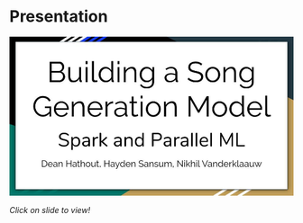 # Presentation

[![Our Presentation][1]][2]

[1]:  imgs/Slides.jpg
[2]:  https://docs.google.com/presentation/d/1T1w2fFnQQinmb_GhEHGLKIOrlKqC0-m08IYeXGkTSVI/edit?usp=sharing

*Click on slide to view!*

